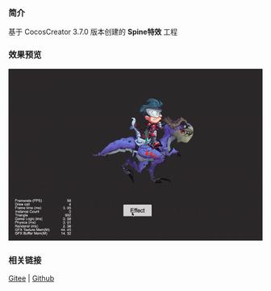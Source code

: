 ### 简介
基于 CocosCreator 3.7.0 版本创建的 **Spine特效** 工程

### 效果预览
![image](../../../gif/202203/2022030223.gif)

### 相关链接
[Gitee](https://gitee.com/mirrors_cocos-creator/test-cases-3d/tree/v3.0/assets/cases/spine) | [Github](https://github.com/cocos-creator/test-cases-3d/tree/v3.0/assets/cases/spine)